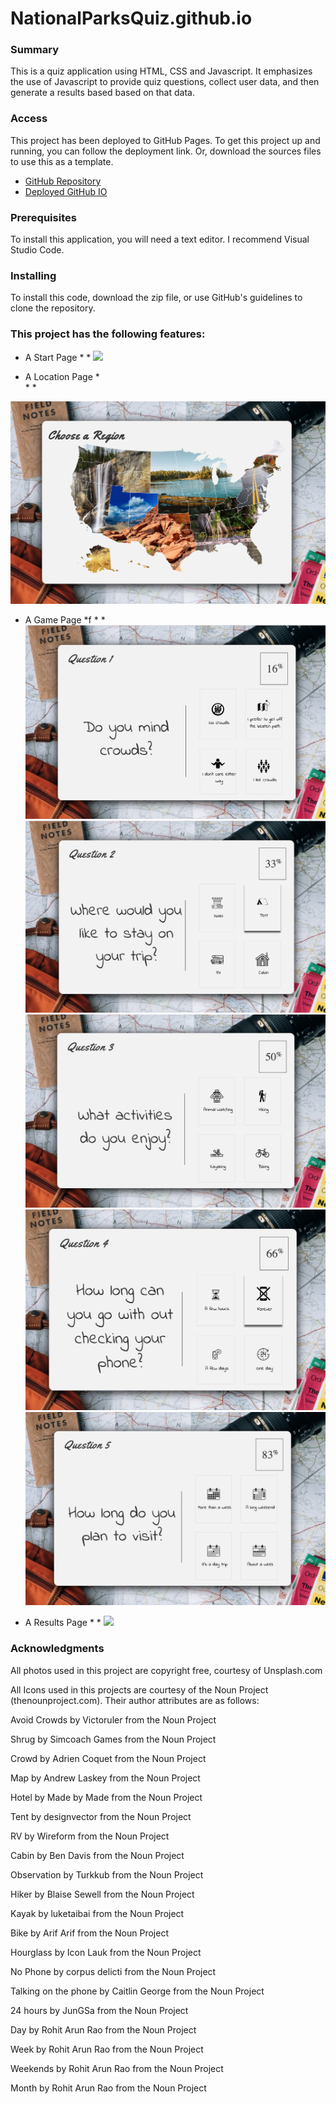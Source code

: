# NationalParksQuiz.github.io

### Summary
This is a quiz application using HTML, CSS and Javascript. It emphasizes the use of Javascript to provide quiz questions, collect user data, and then generate a results based based on that data.

### Access
This project has been deployed to GitHub Pages. To get this project up and running, you can follow the deployment link. Or, download the sources files to use this as a template.

* [GitHub Repository](https://github.com/Atwater1/NationalParksQuiz.github.io)
* [Deployed GitHub IO](https://atwater1.github.io/NationalParksQuiz.github.io/)

### Prerequisites

To install this application, you will need a text editor. I recommend Visual Studio Code. 

### Installing

To install this code, download the zip file, or use GitHub's guidelines to clone the repository. 

### This project has the following features:

* A Start Page
  *
  *
![](README_assets/Quiz_startPage.PNG)

* A Location Page
  *   
  *
  *
  
![](README_assets/Quiz_location.PNG)
* A Game Page
  *f
  *
  *
![](README_assets/Quiz_Q1.PNG) 
![](README_assets/Quiz_Q2.PNG) 
![](README_assets/Quiz_Q3.PNG) 
![](README_assets/Quiz_Q4.PNG) 
![](README_assets/Quiz_Q5.PNG) 

* A Results Page
  *
  *
![](assets/Quiz_resultsPage.gif)      
  

### Acknowledgments

All photos used in this project are copyright free, courtesy of Unsplash.com

All Icons used in this projects are courtesy of the Noun Project (thenounproject.com). Their author attributes are as follows:

Avoid Crowds by Victoruler from the Noun Project

Shrug by Simcoach Games from the Noun Project

Crowd by Adrien Coquet from the Noun Project

Map by Andrew Laskey from the Noun Project

Hotel by Made by Made from the Noun Project

Tent by designvector from the Noun Project

RV by Wireform from the Noun Project

Cabin by Ben Davis from the Noun Project

Observation by Turkkub from the Noun Project

Hiker by Blaise Sewell from the Noun Project

Kayak by luketaibai from the Noun Project

Bike by Arif Arif from the Noun Project

Hourglass by Icon Lauk from the Noun Project

No Phone by corpus delicti from the Noun Project

Talking on the phone by Caitlin George from the Noun Project

24 hours by JunGSa from the Noun Project

Day by Rohit Arun Rao from the Noun Project

Week by Rohit Arun Rao from the Noun Project

Weekends by Rohit Arun Rao from the Noun Project

Month by Rohit Arun Rao from the Noun Project
